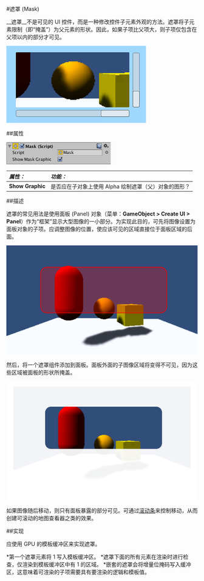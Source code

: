 #遮罩 (Mask)

__遮罩__不是可见的 UI 控件，而是一种修改控件子元素外观的方法。遮罩将子元素限制（即“掩盖”）为父元素的形状。因此，如果子项比父项大，则子项仅包含在父项以内的部分才可见。

![由面板掩盖的大型图像的部分（滚动条是单独的控件）](../uploads/Main/MaskCtrlExample.png)

##属性

![](../uploads/Main/UI_MaskInspector.png) 

|**_属性：_** |**_功能：_** |
|:---|:---|
|__Show Graphic__ |是否应在子对象上使用 Alpha 绘制遮罩（父）对象的图形？ |


##描述

遮罩的常见用法是使用面板 (Panel) 对象（菜单：__GameObject &gt; Create UI &gt; Panel__）作为“框架”显示大型图像的一小部分。为实现此目的，可先将图像设置为面板对象的子项。应调整图像的位置，使应该可见的区域直接位于面板区域的后面。

![面板区域以红色显示，子项图像位于后面](../uploads/Main/MaskDisabled.svg)

然后，将一个遮罩组件添加到面板。面板外面的子图像区域将变得不可见，因为这些区域被面板的形状所掩盖。
 
![掩盖的区域显得暗淡，但实际是不可见的](../uploads/Main/MaskEnabled.svg)

如果图像随后移动，则只有面板暴露的部分可见。可通过[滚动条](script-Scrollbar.html)来控制移动，从而创建可滚动的地图查看器之类的效果。

##实现

应使用 GPU 的模板缓冲区来实现遮罩。

*第一个遮罩元素将 1 写入模板缓冲区。
*遮罩下面的所有元素在渲染时进行检查，仅渲染到模板缓冲区中有 1 的区域。
*嵌套的遮罩会将增量位掩码写入缓冲区，这意味着可渲染的子项需要具有要渲染的逻辑和模板值。
